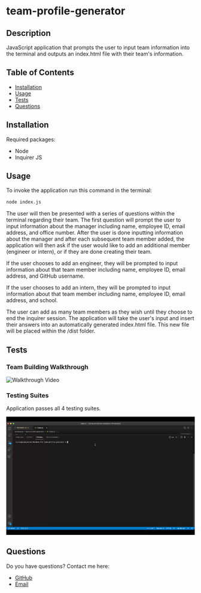 # team-profile-generator

## Description

JavaScript application that prompts the user to input team information into the terminal and outputs an index.html file with their team's information.

## Table of Contents

* [Installation](#Installation)
* [Usage](#Usage)
* [Tests](#Tests)
* [Questions](#Questions)

## Installation

Required packages:
  * Node
  * Inquirer JS

## Usage

To invoke the application run this command in the terminal:

```bash
node index.js
```

The user will then be presented with a series of questions within the terminal regarding their team. The first question will prompt the user to input information about the manager including name, employee ID, email address, and office number. After the user is done inputting information about the manager and after each subsequent team member added, the application will then ask if the user would like to add an additional member (engineer or intern), or if they are done creating their team.

If the user chooses to add an engineer, they will be prompted to input information about that team member including name, employee ID, email address, and GitHub username.

If the user chooses to add an intern, they will be prompted to input information about that team member including name, employee ID, email address, and school.

The user can add as many team members as they wish until they choose to end the inquirer session. The application will take the user's input and insert their answers into an automatically generated index.html file. This new file will be placed within the /dist folder.

## Tests

### Team Building Walkthrough

![Walkthrough Video](./team-profile-generator-walkthrough.gif)

### Testing Suites

Application passes all 4 testing suites.

![Testing Video](./team-profile-generator-testing.gif)

## Questions

Do you have questions? Contact me here:

* [GitHub](https://github.com/laurenlgoss)
* [Email](laurenlgoss98@gmail.com)